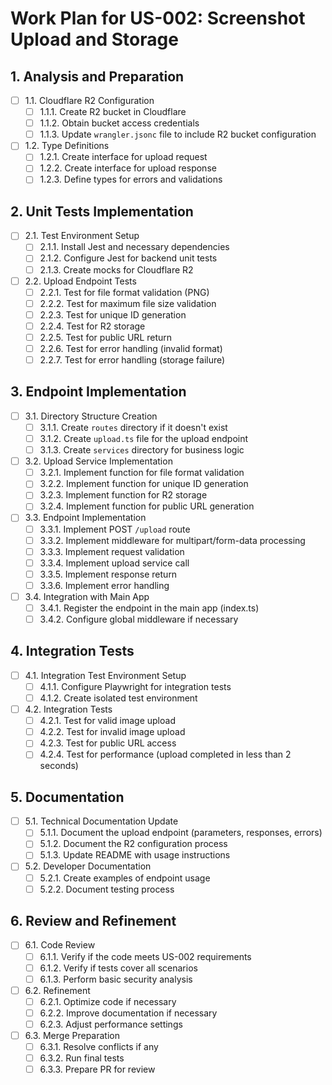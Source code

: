 # Work Plan for US-002: Screenshot Upload and Storage

## 1. Analysis and Preparation
- [ ] 1.1. Cloudflare R2 Configuration
  - [ ] 1.1.1. Create R2 bucket in Cloudflare
  - [ ] 1.1.2. Obtain bucket access credentials
  - [ ] 1.1.3. Update `wrangler.jsonc` file to include R2 bucket configuration

- [ ] 1.2. Type Definitions
  - [ ] 1.2.1. Create interface for upload request
  - [ ] 1.2.2. Create interface for upload response
  - [ ] 1.2.3. Define types for errors and validations

## 2. Unit Tests Implementation
- [ ] 2.1. Test Environment Setup
  - [ ] 2.1.1. Install Jest and necessary dependencies
  - [ ] 2.1.2. Configure Jest for backend unit tests
  - [ ] 2.1.3. Create mocks for Cloudflare R2

- [ ] 2.2. Upload Endpoint Tests
  - [ ] 2.2.1. Test for file format validation (PNG)
  - [ ] 2.2.2. Test for maximum file size validation
  - [ ] 2.2.3. Test for unique ID generation
  - [ ] 2.2.4. Test for R2 storage
  - [ ] 2.2.5. Test for public URL return
  - [ ] 2.2.6. Test for error handling (invalid format)
  - [ ] 2.2.7. Test for error handling (storage failure)

## 3. Endpoint Implementation
- [ ] 3.1. Directory Structure Creation
  - [ ] 3.1.1. Create `routes` directory if it doesn't exist
  - [ ] 3.1.2. Create `upload.ts` file for the upload endpoint
  - [ ] 3.1.3. Create `services` directory for business logic

- [ ] 3.2. Upload Service Implementation
  - [ ] 3.2.1. Implement function for file format validation
  - [ ] 3.2.2. Implement function for unique ID generation
  - [ ] 3.2.3. Implement function for R2 storage
  - [ ] 3.2.4. Implement function for public URL generation

- [ ] 3.3. Endpoint Implementation
  - [ ] 3.3.1. Implement POST `/upload` route
  - [ ] 3.3.2. Implement middleware for multipart/form-data processing
  - [ ] 3.3.3. Implement request validation
  - [ ] 3.3.4. Implement upload service call
  - [ ] 3.3.5. Implement response return
  - [ ] 3.3.6. Implement error handling

- [ ] 3.4. Integration with Main App
  - [ ] 3.4.1. Register the endpoint in the main app (index.ts)
  - [ ] 3.4.2. Configure global middleware if necessary

## 4. Integration Tests
- [ ] 4.1. Integration Test Environment Setup
  - [ ] 4.1.1. Configure Playwright for integration tests
  - [ ] 4.1.2. Create isolated test environment

- [ ] 4.2. Integration Tests
  - [ ] 4.2.1. Test for valid image upload
  - [ ] 4.2.2. Test for invalid image upload
  - [ ] 4.2.3. Test for public URL access
  - [ ] 4.2.4. Test for performance (upload completed in less than 2 seconds)

## 5. Documentation
- [ ] 5.1. Technical Documentation Update
  - [ ] 5.1.1. Document the upload endpoint (parameters, responses, errors)
  - [ ] 5.1.2. Document the R2 configuration process
  - [ ] 5.1.3. Update README with usage instructions

- [ ] 5.2. Developer Documentation
  - [ ] 5.2.1. Create examples of endpoint usage
  - [ ] 5.2.2. Document testing process

## 6. Review and Refinement
- [ ] 6.1. Code Review
  - [ ] 6.1.1. Verify if the code meets US-002 requirements
  - [ ] 6.1.2. Verify if tests cover all scenarios
  - [ ] 6.1.3. Perform basic security analysis

- [ ] 6.2. Refinement
  - [ ] 6.2.1. Optimize code if necessary
  - [ ] 6.2.2. Improve documentation if necessary
  - [ ] 6.2.3. Adjust performance settings

- [ ] 6.3. Merge Preparation
  - [ ] 6.3.1. Resolve conflicts if any
  - [ ] 6.3.2. Run final tests
  - [ ] 6.3.3. Prepare PR for review
